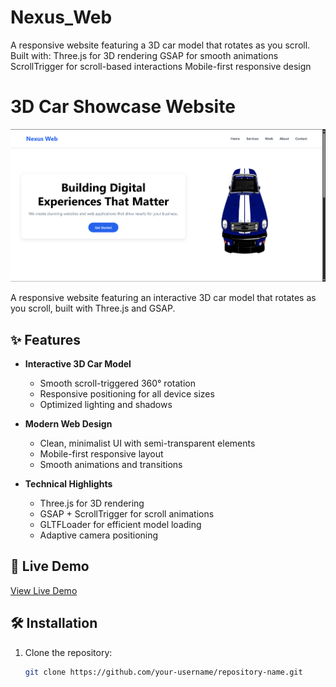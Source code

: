 # Nexus_Web
A responsive website featuring a 3D car model that rotates as you scroll. Built with:  Three.js for 3D rendering  GSAP for smooth animations  ScrollTrigger for scroll-based interactions  Mobile-first responsive design
# 3D Car Showcase Website

![Website Preview](preview.png)

A responsive website featuring an interactive 3D car model that rotates as you scroll, built with Three.js and GSAP.

## ✨ Features

- **Interactive 3D Car Model**
  - Smooth scroll-triggered 360° rotation
  - Responsive positioning for all device sizes
  - Optimized lighting and shadows

- **Modern Web Design**
  - Clean, minimalist UI with semi-transparent elements
  - Mobile-first responsive layout
  - Smooth animations and transitions

- **Technical Highlights**
  - Three.js for 3D rendering
  - GSAP + ScrollTrigger for scroll animations
  - GLTFLoader for efficient model loading
  - Adaptive camera positioning

## 🚀 Live Demo

[View Live Demo](https://karanshri1668.github.io/Nexus_Web/)

## 🛠️ Installation

1. Clone the repository:
   ```bash
   git clone https://github.com/your-username/repository-name.git
